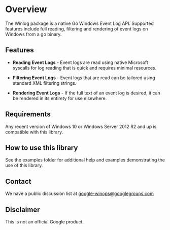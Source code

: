 # Overview

The Winlog package is a native Go Windows Event Log API. Supported features
include full reading, filtering and rendering of event logs on Windows from a go
binary.

## Features

* **Reading Event Logs** - Event logs are read using native Microsoft syscalls
for log reading that is quick and requires minimal resources.

* **Filtering Event Logs** - Event logs that are read can be tailored using
standard XML filtering strings.

* **Rendering Event Logs** - If the full text of an event log is desired, it can
be rendered in its entirety for use elsewhere.

## Requirements

Any recent version of Windows 10 or Windows Server 2012 R2 and up is
compatible with this library.

## How to use this library

See the examples folder for additional help and examples demonstrating the use
of this library.

## Contact

We have a public discussion list at
[google-winops@googlegroups.com](https://groups.google.com/forum/#!forum/google-winops)

## Disclaimer

This is not an official Google product.


